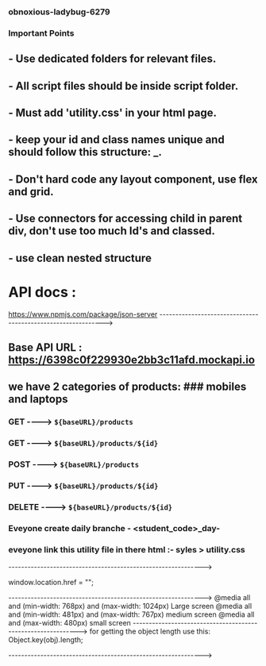 ### obnoxious-ladybug-6279

### Important Points
 ## - Use dedicated folders for relevant files.
 ## - All script files should be inside script folder.
 ## - Must add 'utility.css' in your html page. 
 ## - keep your id and class names unique and should follow this structure: <working area>_<working component>.
 ## - Don't hard code any layout component, use flex and grid.
 ## - Use connectors for accessing child in parent div, don't use too much Id's and classed. 
 ## - use clean nested structure

 # API docs : 
https://www.npmjs.com/package/json-server
------------------------------------------------------------->
## Base API URL : https://6398c0f229930e2bb3c11afd.mockapi.io
## we have 2 categories of products: ### mobiles and laptops
### GET ---->  `${baseURL}/products`
### GET ---->  `${baseURL}/products/${id}`
### POST ---->  `${baseURL}/products`
### PUT ---->  `${baseURL}/products/${id}`
### DELETE ---->  `${baseURL}/products/${id}`
### Eveyone create daily branche - <student_code>_day-<day number>
### eveyone link this utility file in there html :- syles > utility.css

------------------------------------------------------------->

window.location.href = "";

------------------------------------------------------------->
 @media all and (min-width: 768px) and (max-width: 1024px) Large screen 
 @media all and (min-width: 481px) and (max-width: 767px)   medium screen
 @media all and (max-width: 480px) small screen
------------------------------------------------------------->
 for getting the object length use this:
 Object.key(obj).length;
 
------------------------------------------------------------->